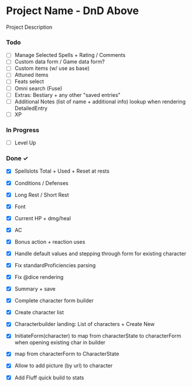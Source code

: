 # Project Name - DnD Above

Project Description

### Todo

- [ ] Manage Selected Spells + Rating / Comments  
- [ ] Custom data form / Game data form?  
- [ ] Custom items (w/ use as base)  
- [ ] Attuned items  
- [ ] Feats select  
- [ ] Omni search (Fuse)  
- [ ] Extras: Bestiary + any other "saved entries"  
- [ ] Additional Notes (list of name + additional info) lookup when rendering DetailedEntry  
- [ ] XP  

### In Progress

- [ ] Level Up  

### Done ✓

- [x] Spellslots Total + Used + Reset at rests  
- [x] Conditions / Defenses  
- [x] Long Rest / Short Rest  
- [x] Font  
- [x] Current HP + dmg/heal  
- [x] AC  
- [x] Bonus action + reaction uses  
- [x] Handle default values and stepping through form for existing character  
- [x] Fix standardProficiencies parsing  
- [x] Fix @dice rendering  
- [x] Summary + save  
- [x] Complete character form builder  
- [x] Create character list  
- [x] Characterbuilder landing: List of characters + Create New  
- [x] InitiateForm(character) to map from characterState to characterForm when opening existing char in builder  
- [x] map from characterForm to CharacterState  
- [x] Allow to add picture (by url) to character  
- [x] Add Fluff quick build to stats  

